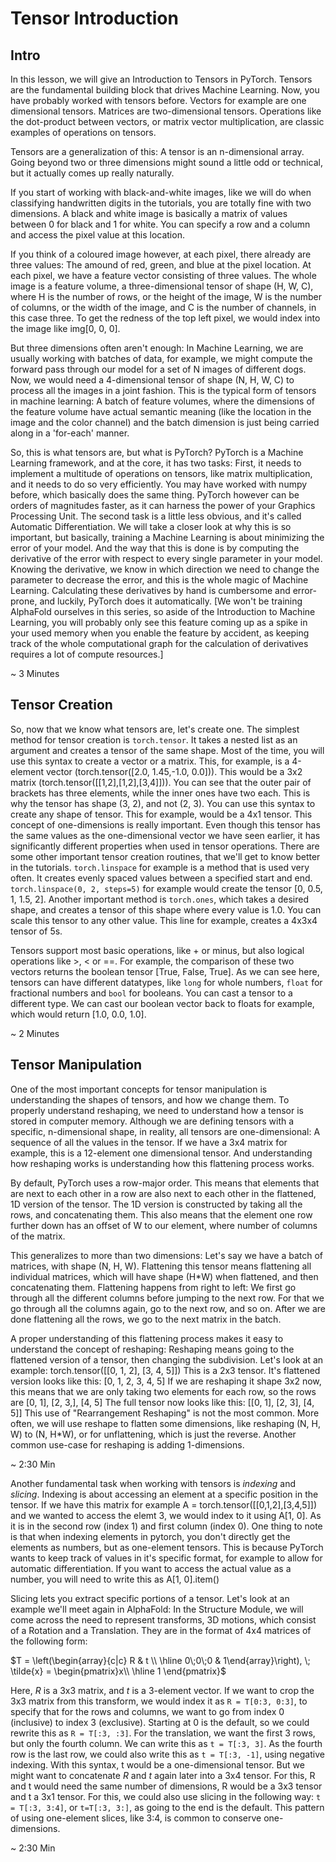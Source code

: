 # Tensor Introduction

## Intro

In this lesson, we will give an Introduction to Tensors in PyTorch.
Tensors are the fundamental building block that drives Machine Learning. 
Now, you have probably worked with tensors before. Vectors for example are one dimensional tensors. Matrices are two-dimensional tensors. Operations like the dot-product between vectors, or matrix vector multiplication, are classic examples of operations on tensors.

Tensors are a generalization of this: A tensor is an n-dimensional array. 
Going beyond two or three dimensions might sound a little odd or technical, but it actually comes up really naturally. 

If you start of working with black-and-white images, like we will do when classifying handwritten digits in the tutorials, you are totally fine with two dimensions. A black and white image is basically a matrix of values between 0 for black and 1 for white. You can specify a row and a column and access the pixel value at this location.

If you think of a coloured image however, at each pixel, there already are three values: The amound of red, green, and blue at the pixel location. At each pixel, we have a feature vector consisting of three values. The whole image is a feature volume, a three-dimensional tensor of shape (H, W, C), where H is the number of rows, or the height of the image, W is the number of columns, or the width of the image, and C is the number of channels, in this case three. To get the redness of the top left pixel, we would index into the image like img[0, 0, 0].

But three dimensions often aren't enough: In Machine Learning, we are usually working with batches of data, for example, we might compute the forward pass through our model for a set of N images of different dogs. Now, we would need a 4-dimensional tensor of shape (N, H, W, C) to process all the images in a joint fashion. This is the typical form of tensors in machine learning: A batch of feature volumes, where the dimensions of the feature volume have actual semantic meaning (like the location in the image and the color channel) and the batch dimension is just being carried along in a 'for-each' manner.

So, this is what tensors are, but what is PyTorch? PyTorch is a Machine Learning framework, and at the core, it has two tasks: 
First, it needs to implement a multitude of operations on tensors, like matrix multiplication, and it needs to do so very efficiently. You may have worked with numpy before, which basically does the same thing. PyTorch however can be orders of magnitudes faster, as it can harness the power of your Graphics Processing Unit.
The second task is a little less obvious, and it's called Automatic Differentiation. We will take a closer look at why this is so important, but basically, training a Machine Learning is about minimizing the error of your model. And the way that this is done is by computing the derivative of the error with respect to every single parameter in your model. Knowing the derivative, we know in which direction we need to change the parameter to decrease the error, and this is the whole magic of Machine Learning. Calculating these derivatives by hand is cumbersome and error-prone, and luckily, PyTorch does it automatically. 
[We won't be training AlphaFold ourselves in this series, so aside of the Introduction to Machine Learning, you will probably only see this feature coming up as a spike in your used memory when you enable the feature by accident, as keeping track of the whole computational graph for the calculation of derivatives requires a lot of compute resources.]

~ 3 Minutes

## Tensor Creation

So, now that we know what tensors are, let's create one. The simplest method for tensor creation is `torch.tensor`. It takes a nested list as an argument and creates a tensor of the same shape. Most of the time, you will use this syntax to create a vector or a matrix. This, for example, is a 4-element vector (torch.tensor([2.0, 1.45,-1.0, 0.0])). This would be a 3x2 matrix (torch.tensor([[1,2],[1,2],[3,4]])). You can see that the outer pair of brackets has three elements, while the inner ones have two each. This is why the tensor has shape (3, 2), and not (2, 3). You can use this syntax to create any shape of tensor. This for example, would be a 4x1 tensor. This concept of one-dimensions is really important. Even though this tensor has the same values as the one-dimensional vector we have seen earlier, it has significantly different properties when used in tensor operations. 
There are some other important tensor creation routines, that we'll get to know better in the tutorials. `torch.linspace` for example is a method that is used very often. It creates evenly spaced values between a specified start and end. `torch.linspace(0, 2, steps=5)` for example would create the tensor [0, 0.5, 1, 1.5, 2]. Another important method is `torch.ones`, which takes a desired shape, and creates a tensor of this shape where every value is 1.0. You can scale this tensor to any other value. This line for example, creates a 4x3x4 tensor of 5s.

Tensors support most basic operations, like + or minus, but also logical operations like >, < or ==. For example, the comparison of these two vectors returns the boolean tensor [True, False, True]. As we can see here, tensors can have different datatypes, like `long` for whole numbers, `float` for fractional numbers and `bool` for booleans. You can cast a tensor to a different type. We can cast our boolean vector back to floats for example, which would return [1.0, 0.0, 1.0].

~ 2 Minutes

## Tensor Manipulation

One of the most important concepts for tensor manipulation is understanding the shapes of tensors, and how we change them. To properly understand reshaping, we need to understand how a tensor is stored in computer memory. Although we are defining tensors with a specific, n-dimensional shape, in reality, all tensors are one-dimensional: A sequence of all the values in the tensor. If we have a 3x4 matrix for example, this is a 12-element one dimensional tensor. And understanding how reshaping works is understanding how this flattening process works.

By default, PyTorch uses a row-major order. This means that elements that are next to each other in a row are also next to each other in the flattened, 1D version of the tensor. The 1D version is constructed by taking all the rows, and concatenating them. This also means that the element one row further down has an offset of W to our element, where number of columns of the matrix. 

This generalizes to more than two dimensions: Let's say we have a batch of matrices, with shape (N, H, W). Flattening this tensor means flattening all individual matrices, which will have shape (H*W) when flattened, and then concatenating them. Flattening happens from right to left: We first go through all the different columns before jumping to the next row. For that we go through all the columns again, go to the next row, and so on. After we are done flattening all the rows, we go to the next matrix in the batch.

A proper understanding of this flattening process makes it easy to understand the concept of reshaping: Reshaping means going to the flattened version of a tensor, then changing the subdivision.
Let's look at an example: 
torch.tensor([[0, 1, 2], [3, 4, 5]])
This is a 2x3 tensor. It's flattened version looks like this:
[0, 1, 2, 3, 4, 5]
If we are reshaping it shape 3x2 now, this means that we are only taking two elements for each row, so the rows are
[0, 1], [2, 3,], [4, 5]
The full tensor now looks like this:
[[0, 1], [2, 3], [4, 5]]
This use of "Rearrangement Reshaping" is not the most common. More often, we will use reshape to flatten some dimensions, like reshaping (N, H, W) to (N, H*W), or for unflattening, which is just the reverse. Another common use-case for reshaping is adding 1-dimensions.

~ 2:30 Min

Another fundamental task when working with tensors is *indexing* and *slicing*. Indexing is about accessing an element at a specific position in the tensor. If we have this matrix for example
A = torch.tensor([[0,1,2],[3,4,5]])
and we wanted to access the elemt 3, we would index to it using A[1, 0]. As it is in the second row (index 1) and first column (index 0). One thing to note is that when indexing elements in pytorch, you don't directly get the elements as numbers, but as one-element tensors. This is because PyTorch wants to keep track of values in it's specific format, for example to allow for automatic differentiation. If you want to access the actual value as a number, you will need to write this as A[1, 0].item()

Slicing lets you extract specific portions of a tensor. Let's look at an example we'll meet again in AlphaFold:
In the Structure Module, we will come across the need to represent transforms, 3D motions, which consist of a Rotation and a Translation. They are in the format of 4x4 matrices of the following form:

$`T = \left(\begin{array}{c|c} R & t \\ \hline 0\;0\;0 & 1\end{array}\right), \; \tilde{x} = \begin{pmatrix}x\\ \hline 1 \end{pmatrix}`$

Here, $R$ is a 3x3 matrix, and $t$ is a 3-element vector. If we want to crop the 3x3 matrix from this transform, we would index it as 
`R = T[0:3, 0:3]`, to specify that for the rows and columns, we want to go from index 0 (inclusive) to index 3 (exclusive). Starting at 0 is the default, so we could rewrite this as `R = T[:3, :3]`.
For the translation, we want the first 3 rows, but only the fourth column. We can write this as `t = T[:3, 3]`. As the fourth row is the last row, we could also write this as `t = T[:3, -1]`, using negative indexing. With this syntax, t would be a one-dimensional tensor. But we might want to concatenate $R$ and $t$ again later into a 3x4 tensor. For this, R and t would need the same number of dimensions, R would be a 3x3 tensor and t a 3x1 tensor. For this, we could also use slicing in the following way: `t = T[:3, 3:4]`, or `t=T[:3, 3:]`, as going to the end is the default. This pattern of using one-element slices, like 3:4, is common to conserve one-dimensions.

~ 2:30 Min